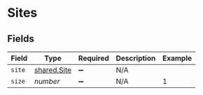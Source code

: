 # Sites


## Fields

| Field                                      | Type                                       | Required                                   | Description                                | Example                                    |
| ------------------------------------------ | ------------------------------------------ | ------------------------------------------ | ------------------------------------------ | ------------------------------------------ |
| `site`                                     | [shared.Site](../../models/shared/site.md) | :heavy_minus_sign:                         | N/A                                        |                                            |
| `size`                                     | *number*                                   | :heavy_minus_sign:                         | N/A                                        | 1                                          |